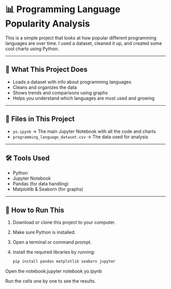 # 📊 Programming Language Popularity Analysis

This is a simple project that looks at how popular different programming languages are over time. I used a dataset, cleaned it up, and created some cool charts using Python.

---

## 🧠 What This Project Does

- Loads a dataset with info about programming languages
- Cleans and organizes the data
- Shows trends and comparisons using graphs
- Helps you understand which languages are most used and growing

---

## 📁 Files in This Project

- `yo.ipynb` → The main Jupyter Notebook with all the code and charts
- `programming_language_dataset.csv` → The data used for analysis

---

## 🛠 Tools Used

- Python
- Jupyter Notebook
- Pandas (for data handling)
- Matplotlib & Seaborn (for graphs)

---

## 🚀 How to Run This

1. Download or clone this project to your computer.
2. Make sure Python is installed.
3. Open a terminal or command prompt.
4. Install the required libraries by running:

   ```bash
   pip install pandas matplotlib seaborn jupyter


Open the notebook:jupyter notebook yo.ipynb



Run the cells one by one to see the results.
